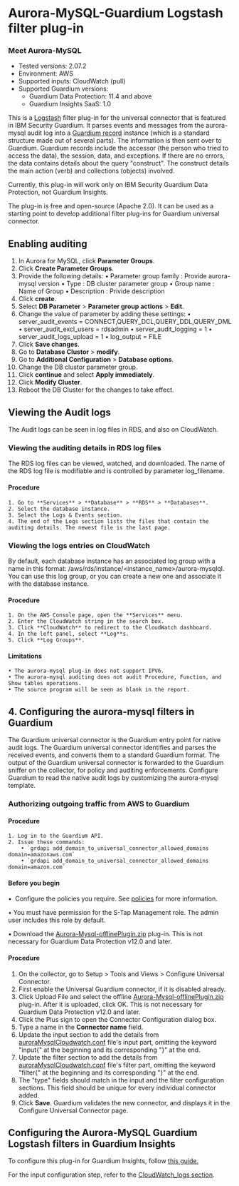 # Aurora-MySQL-Guardium Logstash filter plug-in

### Meet Aurora-MySQL
* Tested versions: 2.07.2
* Environment: AWS
* Supported inputs: CloudWatch (pull)
* Supported Guardium versions:
  * Guardium Data Protection: 11.4 and above
  * Guardium Insights SaaS: 1.0

This is a [Logstash](https://github.com/elastic/logstash) filter plug-in for the universal connector that is featured in IBM Security Guardium. It parses events and messages from the aurora-mysql audit log into a [Guardium record](https://github.com/IBM/universal-connectors/blob/main/common/src/main/java/com/ibm/guardium/universalconnector/commons/structures/Record.java) instance (which is a standard structure made out of several parts). The information is then sent over to Guardium. Guardium records include the accessor (the person who tried to access the data), the session, data, and exceptions. If there are no errors, the data contains details about the query "construct". The construct details the main action (verb) and collections (objects) involved.

Currently, this plug-in will work only on IBM Security Guardium Data Protection, not Guardium Insights.

The plug-in is free and open-source (Apache 2.0). It can be used as a starting point to develop additional filter plug-ins for Guardium universal connector.


## Enabling auditing

1. In Aurora for MySQL, click **Parameter Groups**.
2. Click **Create Parameter Groups**.
3. Provide the following details:
		• Parameter group family : Provide aurora-mysql version
		• Type : DB cluster parameter group
		• Group name : Name of Group
		• Description : Privide description
4. Click **create**.
5. Select **DB Parameter** > **Parameter group actions** > **Edit**.
6. Change the value of parameter by adding these settings:
		• server_audit_events = CONNECT,QUERY_DCL,QUERY_DDL,QUERY_DML	
		• server_audit_excl_users =	rdsadmin
		• server_audit_logging	= 1
		• server_audit_logs_upload	= 1
		• log_output = FILE
7. Click **Save changes**.
8. Go to **Database Clustor** > **modify**.
9. Go to **Additional Configuration** > **Database options**.
10. Change the DB clustor parameter group.
11. Click **continue** and select **Apply immediately**.
12. Click **Modify Cluster**.
13. Reboot the DB Cluster for the changes to take effect.
		
## Viewing the Audit logs

The Audit logs can be seen in log files in RDS, and also on CloudWatch.
	
### Viewing the auditing details in RDS log files

The RDS log files can be viewed, watched, and downloaded. The name of the RDS log file is modifiable and is controlled by parameter log_filename.

#### Procedure
	1. Go to **Services** > **Database** > **RDS** > **Databases**.
	2. Select the database instance.
	3. Select the Logs & Events section.
	4. The end of the Logs section lists the files that contain the auditing details. The newest file is the last page.

### Viewing the logs entries on CloudWatch

By default, each database instance has an associated log group with a name in this format: /aws/rds/instance/<instance_name>/aurora-mysqlql. You can use this log group, or you can create a new one and associate it with the database instance.

#### Procedure
	1. On the AWS Console page, open the **Services** menu.
	2. Enter the CloudWatch string in the search box.
	3. Click **CloudWatch** to redirect to the CloudWatch dashboard.
	4. In the left panel, select **Log**s.
	5. Click **Log Groups**.
	

#### Limitations
	• The aurora-mysql plug-in does not support IPV6.
	• The aurora-mysql auditing does not audit Procedure, Function, and Show tables operations.
	• The source program will be seen as blank in the report.

## 4. Configuring the aurora-mysql filters in Guardium

The Guardium universal connector is the Guardium entry point for native audit logs. The Guardium universal connector identifies and parses the received events, and converts them to a standard Guardium format. The output of the Guardium universal connector is forwarded to the Guardium sniffer on the collector, for policy and auditing enforcements. Configure Guardium to read the native audit logs by customizing the aurora-mysql template.

### Authorizing outgoing traffic from AWS to Guardium

#### Procedure
	1. Log in to the Guardium API.
	2. Issue these commands:
		• `grdapi add_domain_to_universal_connector_allowed_domains domain=amazonaws.com`
		• `grdapi add_domain_to_universal_connector_allowed_domains domain=amazon.com`

#### Before you begin

•  Configure the policies you require. See [policies](/docs/#policies) for more information.

• You must have permission for the S-Tap Management role. The admin user includes this role by default.
	

• Download the [Aurora-Mysql-offlinePlugin.zip](https://github.com/IBM/universal-connectors/raw/main/filter-plugin/logstash-filter-aurora-mysql-guardium/AuroraMysqlOverCloudwatchPackage/AuroraMysql/Aurora-Mysql-offlinePlugin.zip) plug-in. This is not necessary for Guardium Data Protection v12.0 and later.

#### Procedure
1. On the collector, go to Setup > Tools and Views > Configure Universal Connector.
2. First enable the Universal Guardium connector, if it is disabled already.
3. Click Upload File and select the offline [Aurora-Mysql-offlinePlugin.zip](https://github.com/IBM/universal-connectors/raw/main/filter-plugin/logstash-filter-aurora-mysql-guardium/AuroraMysqlOverCloudwatchPackage/AuroraMysql/Aurora-Mysql-offlinePlugin.zip) plug-in. After it is uploaded, click OK. This is not necessary for Guardium Data Protection v12.0 and later.					 
4. Click the Plus sign to open the Connector Configuration dialog box.
5. Type a name in the **Connector name** field.
6. Update the input section to add the details from [auroraMysqlCloudwatch.conf](https://github.com/IBM/universal-connectors/raw/main/filter-plugin/logstash-filter-aurora-mysql-guardium/auroraMysqlCloudwatch.conf) file's input part, omitting the keyword "input{" at the beginning and its corresponding "}" at the end.
7. Update the filter section to add the details from [auroraMysqlCloudwatch.conf](https://github.com/IBM/universal-connectors/raw/main/filter-plugin/logstash-filter-aurora-mysql-guardium/auroraMysqlCloudwatch.conf)  file's filter part, omitting the keyword "filter{" at the beginning and its corresponding "}" at the end.
8. The "type" fields should match in the input and the filter configuration sections. This field should be unique for every individual connector added.
9. Click **Save**. Guardium validates the new connector, and displays it in the Configure Universal Connector page.

## Configuring the Aurora-MySQL Guardium Logstash filters in Guardium Insights

To configure this plug-in for Guardium Insights, follow [this guide.](/docs/Guardium%20Insights/3.2.x/UC_Configuration_GI.md)

For the input configuration step, refer to the [CloudWatch_logs section](/docs/Guardium%20Insights/3.2.x/UC_Configuration_GI.md#configuring-a-CloudWatch-input-plug-in).
